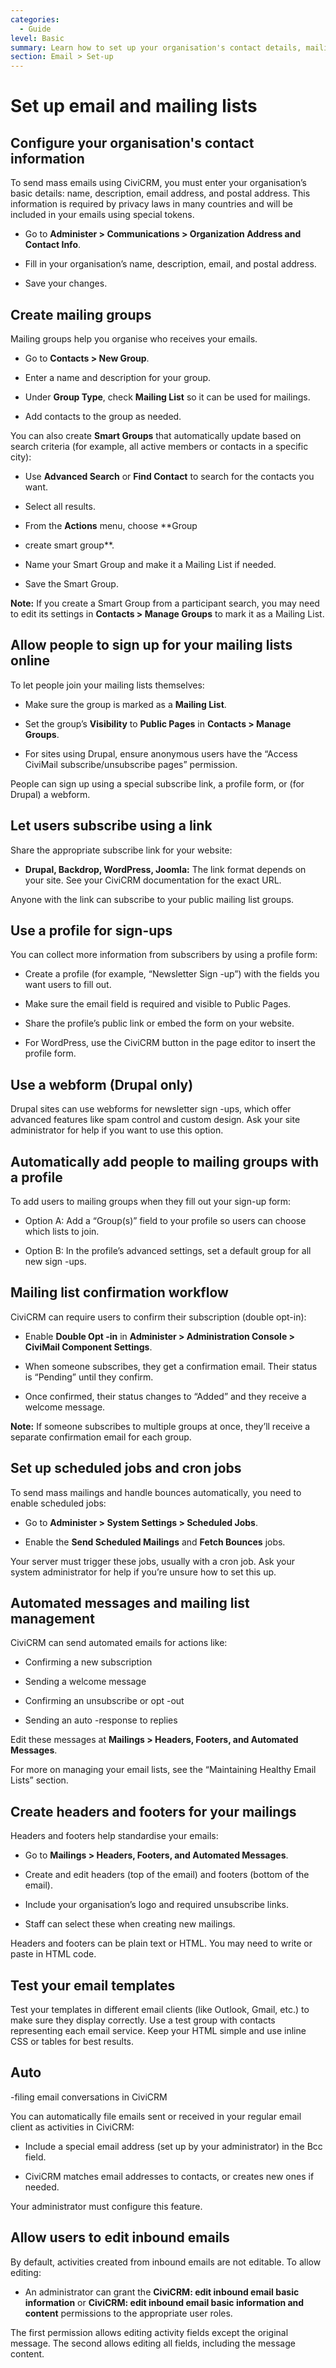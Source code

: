 ```yaml
---
categories:
  - Guide
level: Basic
summary: Learn how to set up your organisation's contact details, mailing groups, and email templates in CiviCRM so you can send mass emails and manage your mailing lists.
section: Email > Set-up
---
```


# Set up email and mailing lists

## Configure your organisation's contact information

To send mass emails using CiviCRM, you must enter your organisation’s basic details: name, description, email address, and postal address. This information is required by privacy laws in many countries and will be included in your emails using special tokens.

- Go to **Administer > Communications > Organization Address and Contact Info**.

- Fill in your organisation’s name, description, email, and postal address.

- Save your changes.

## Create mailing groups

Mailing groups help you organise who receives your emails.

- Go to **Contacts > New Group**.

- Enter a name and description for your group.

- Under **Group Type**, check **Mailing List** so it can be used for mailings.

- Add contacts to the group as needed.

You can also create **Smart Groups** that automatically update based on search criteria (for example, all active members or contacts in a specific city):

- Use **Advanced Search** or **Find Contact** to search for the contacts you want.

- Select all results.

- From the **Actions** menu, choose **Group
 - create smart group**.

- Name your Smart Group and make it a Mailing List if needed.

- Save the Smart Group.

**Note:** If you create a Smart Group from a participant search, you may need to edit its settings in **Contacts > Manage Groups** to mark it as a Mailing List.

## Allow people to sign up for your mailing lists online

To let people join your mailing lists themselves:

- Make sure the group is marked as a **Mailing List**.

- Set the group’s **Visibility** to **Public Pages** in **Contacts > Manage Groups**.

- For sites using Drupal, ensure anonymous users have the “Access CiviMail subscribe/unsubscribe pages” permission.

People can sign up using a special subscribe link, a profile form, or (for Drupal) a webform.

## Let users subscribe using a link

Share the appropriate subscribe link for your website:

- **Drupal, Backdrop, WordPress, Joomla:** The link format depends on your site. See your CiviCRM documentation for the exact URL.

Anyone with the link can subscribe to your public mailing list groups.

## Use a profile for sign-ups

You can collect more information from subscribers by using a profile form:

- Create a profile (for example, “Newsletter Sign
-up”) with the fields you want users to fill out.

- Make sure the email field is required and visible to Public Pages.

- Share the profile’s public link or embed the form on your website.

- For WordPress, use the CiviCRM button in the page editor to insert the profile form.

## Use a webform (Drupal only)

Drupal sites can use webforms for newsletter sign
-ups, which offer advanced features like spam control and custom design. Ask your site administrator for help if you want to use this option.

## Automatically add people to mailing groups with a profile

To add users to mailing groups when they fill out your sign-up form:

- Option A: Add a “Group(s)” field to your profile so users can choose which lists to join.

- Option B: In the profile’s advanced settings, set a default group for all new sign
-ups.

## Mailing list confirmation workflow

CiviCRM can require users to confirm their subscription (double opt-in):

- Enable **Double Opt
-in** in **Administer > Administration Console > CiviMail Component Settings**.

- When someone subscribes, they get a confirmation email. Their status is “Pending” until they confirm.

- Once confirmed, their status changes to “Added” and they receive a welcome message.

**Note:** If someone subscribes to multiple groups at once, they’ll receive a separate confirmation email for each group.

## Set up scheduled jobs and cron jobs

To send mass mailings and handle bounces automatically, you need to enable scheduled jobs:

- Go to **Administer > System Settings > Scheduled Jobs**.

- Enable the **Send Scheduled Mailings** and **Fetch Bounces** jobs.

Your server must trigger these jobs, usually with a cron job. Ask your system administrator for help if you’re unsure how to set this up.

## Automated messages and mailing list management

CiviCRM can send automated emails for actions like:

- Confirming a new subscription

- Sending a welcome message

- Confirming an unsubscribe or opt
-out

- Sending an auto
-response to replies

Edit these messages at **Mailings > Headers, Footers, and Automated Messages**.

For more on managing your email lists, see the “Maintaining Healthy Email Lists” section.

## Create headers and footers for your mailings

Headers and footers help standardise your emails:

- Go to **Mailings > Headers, Footers, and Automated Messages**.

- Create and edit headers (top of the email) and footers (bottom of the email).

- Include your organisation’s logo and required unsubscribe links.

- Staff can select these when creating new mailings.

Headers and footers can be plain text or HTML. You may need to write or paste in HTML code.

## Test your email templates

Test your templates in different email clients (like Outlook, Gmail, etc.) to make sure they display correctly. Use a test group with contacts representing each email service. Keep your HTML simple and use inline CSS or tables for best results.

## Auto
-filing email conversations in CiviCRM

You can automatically file emails sent or received in your regular email client as activities in CiviCRM:

- Include a special email address (set up by your administrator) in the Bcc field.

- CiviCRM matches email addresses to contacts, or creates new ones if needed.

Your administrator must configure this feature.

## Allow users to edit inbound emails

By default, activities created from inbound emails are not editable. To allow editing:

- An administrator can grant the **CiviCRM: edit inbound email basic information** or **CiviCRM: edit inbound email basic information and content** permissions to the appropriate user roles.

The first permission allows editing activity fields except the original message. The second allows editing all fields, including the message content.

<!--
Source: https://docs.civicrm.org/user/en/latest/email/set
-up/ -->

<!--
Suggestion: This page is a "Guide" because it provides step
-by-step instructions for setting up email and mailing lists, addressing practical tasks non-expert users need to accomplish. It is not a Tutorial (no single hands-on scenario), not Reference (not exhaustive or systematic), and not Explanation (no conceptual background). Level is Basic because it covers first-time setup for non-experts. If desired, parts about Smart Groups or cron jobs could be split into separate, more advanced guides. -->
